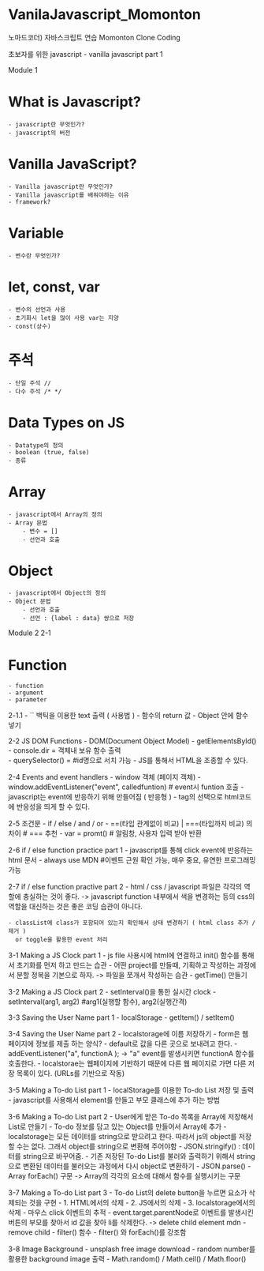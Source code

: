 # VanilaJavascript_Momonton
노마드코더) 자바스크립트 연습 Momonton Clone Coding 

초보자를 위한 javascript - vanilla javascript part 1

Module 1
# What is Javascript?
    - javascript란 무엇인가?
    - javascript의 버전

# Vanilla JavaScript?
    - Vanilla javascript란 무엇인가?
    - Vanilla javascript를 배워야하는 이유
    - framework?

# Variable
    - 변수란 무엇인가?

# let, const, var
    - 변수의 선언과 사용
    - 초기화시 let을 많이 사용 var는 지양
    - const(상수)

# 주석
    - 단일 주석 //
    - 다수 주석 /* */

# Data Types on JS
    - Datatype의 정의
    - boolean (true, false) 
    - 종류

# Array
    - javascript에서 Array의 정의
    - Array 문법 
        - 변수 = [] 
        - 선언과 호출

# Object
    - javascript에서 Object의 정의
    - Object 문법
        - 선언과 호출
        - 선언 : {label : data} 쌍으로 저장

Module 2
2-1
# Function 
    - function 
    - argument
    - parameter
    
2-1.1
    - `` 백틱을 이용한 text 출력 ( 사용법 ) 
    - 함수의 return 값
    - Object 안에 함수 넣기

2-2 JS DOM Functions
    - DOM(Document Object Model)
    - getElementsById()
    - console.dir = 객체내 보유 함수 출력  
    - querySelector() = #id명으로 서치 가능
    - JS를 통해서 HTML을 조종할 수 있다.
    
2-4 Events and event handlers
    - window 객체 (페이지 객체)
    - window.addEventListener("event", calledfuntion) # event시 funtion 호출
    - javascript는 event에 반응하기 위해 만들어짐 ( 반응형 )
    - tag의 선택으로 html코드에 반응성을 띄게 할 수 있다.

2-5 조건문
    - if / else / and / or
    - ==(타입 관계없이 비교) | ===(타입까지 비교) 의 차이 # === 추천
    - var = promt() # 알림창, 사용자 입력 받아 반환

2-6 if / else function practice part 1
    - javascript를 통해 click event에 반응하는 html 문서 
    - always use MDN #이벤트 근원 확인 가능, 매우 중요, 유연한 프로그래밍 가능

2-7 if / else function practive part 2
    - html / css / javascript 파일은 각각의 역할에 충실하는 것이 좋다. 
      -> javascript function 내부에서 색을 변경하는 등의 css의 역할을 대신하는 것은 좋은 코딩 습관이 아니다. 

    - classList에 class가 포함되어 있는지 확인해서 상태 변경하기 ( html class 추가 / 제거 )
      or toggle을 활용한 event 처리

3-1 Making a JS Clock part 1
    - js file 사용시에 html에 연결하고 init() 함수를 통해서 초기화를 먼저 하고 만드는 습관
    - 어떤 project를 만들때, 기획하고 작성하는 과정에서 분할 정복을 기본으로 하자.  -> 파일을 쪼개서 작성하는 습관
    - getTime() 만들기

3-2 Making a JS Clock part 2
    - setInterval()을 통한 실시간 clock
    - setInterval(arg1, arg2) #arg1(실행할 함수), arg2(실행간격)

3-3 Saving the User Name part 1
    - localStorage
        - getItem() / setItem()

3-4 Saving the User Name part 2
    - localstorage에 이름 저장하기
    - form은 웹 페이지에 정보를 제출 하는 양식? - default로 값을 다른 곳으로 보내려고 한다. 
    - addEventListener("a", functionA ); -> "a" event를 발생시키면 functionA 함수를 호출한다.
    - localstorae는 웹페이지에 기반하기 때문에 다른 웹 페이지로 가면 다른 저장 목록이 있다. (URLs를 기반으로 작동)

3-5 Making a To-do List part 1
    - localStorage를 이용한 To-do List 저장 및 출력
    - javascript를 사용해서 element를 만들고 부모 클래스에 추가 하는 방법

3-6 Making a To-do List part 2
    - User에게 받은 To-do 목록을 Array에 저장해서 List로 만들기
    - To-do 정보를 담고 있는 Object를 만들어서 Array에 추가
    - localstorage는 모든 데이터를 string으로 받으려고 한다. 따라서 js의 object를 저장할 수는 없다. 그래서 object를 string으로 변환해 주어야함
    - JSON.stringify() : 데이터를 string으로 바꾸어줌.
    - 기존 저장된 To-do List를 불러와 출력하기 위해서 string으로 변환된 데이터를 불러오는 과정에서 다시 object로 변환하기 
        - JSON.parse()
    - Array forEach() 구문 -> Array의 각각의 요소에 대해서 함수를 실행시키는 구문

3-7 Making a To-do List part 3
    - To-do List의 delete button을 누르면 요소가 삭제되는 것을 구현
        - 1. HTML에서의 삭제
        - 2. JS에서의 삭제
        - 3. localstorage에서의 삭제
    - 마우스 click 이벤트의 추적 
        - event.target.parentNode로 이벤트를 발생시킨 버튼의 부모를 찾아서 id 값을 찾아 li를 삭제한다. -> delete child element mdn
            - remove child
    - filter() 함수
    - filter() 와 forEach()를 강조함

3-8 Image Background
    - unsplash free image download
    - random number를 활용한 background image 출력
    - Math.random() / Math.ceil() / Math.floor()
